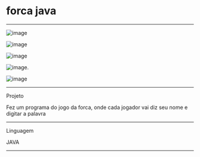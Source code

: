 #   forca  java
**********************************************************************************************************

![image](https://user-images.githubusercontent.com/72118415/173210253-2db431b3-d92e-4fbb-9149-aeaf447723df.png)


![image](https://user-images.githubusercontent.com/72118415/173210291-7a13b91b-6e9f-4385-a92d-d1aab1b72183.png)


![image](https://user-images.githubusercontent.com/72118415/173210267-04991bec-ff30-4a62-aa3b-1230f5c3c41a.png)



![image](https://user-images.githubusercontent.com/72118415/173210400-3d5d7aaa-a1db-4b26-83f7-ab21e9e4bb83.png).

![image](https://user-images.githubusercontent.com/72118415/173210534-5dc4d542-e28d-42c1-96ea-891ca6e8b161.png)



****************************************************************************************************
Projeto


Fez um programa do jogo da forca, onde cada jogador vai diz seu nome e digitar a palavra 
****************************************************************************************************
Linguagem

JAVA
*************************************************************************************************
